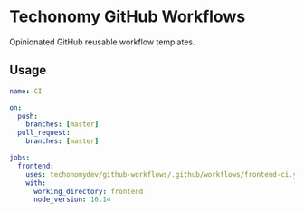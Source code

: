 # Techonomy GitHub Workflows

Opinionated GitHub reusable workflow templates.

## Usage

```yaml
name: CI

on:
  push:
    branches: [master]
  pull_request:
    branches: [master]

jobs:
  frontend:
    uses: techonomydev/github-workflows/.github/workflows/frontend-ci.yml@master
    with:
      working_directory: frontend
      node_version: 16.14
```
